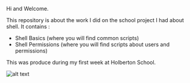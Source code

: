 Hi and Welcome.

This repository is about the work I did on the school project I had
about shell. It contains :

* Shell Basics (where you will find common scripts)
* Shell Permissions (where you will find scripts about users and permissions)

This was produce during my first week at Holberton School.

![alt text](https://www.holbertonschool.com/holberton-logo.png)